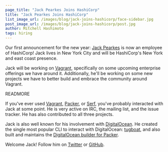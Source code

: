 ```yaml
---
page_title: "Jack Pearkes Joins HashiCorp"
title: "Jack Pearkes Joins HashiCorp"
list_image_url: /images/blog/jack-joins-hashicorp/face-sidebar.jpg
post_image_url: /images/blog/jack-joins-hashicorp/post.jpg
author: Mitchell Hashimoto
tags: hiring
---
```


Our first announcement for the new year: [Jack Pearkes](https://github.com/pearkes)
is now an employee of HashiCorp! Jack lives in New York City and will be
HashiCorp's New York and east coast presence.

Jack will be working on [Vagrant](http://www.vagrantup.com), specifically on
some upcoming enterprise offerings we have around it. Additionally, he'll
be working on some new projects we have to better build and embrace the
community around Vagrant.

READMORE

If you've ever used [Vagrant](http://www.vagrantup.com),
[Packer](http://www.packer.io), or [Serf](http://www.serfdom.io), you've
probably interacted with Jack at some point. He is very active on IRC,
the mailing list, and the issue tracker. He has also contributed to all
three projects.

Jack is also well known for his involvement with
[DigitalOcean](http://www.digitalocean.com). He created the single most
popular CLI to interact with DigitalOcean: [tugboat](https://github.com/pearkes/tugboat),
and also built and maintains the
[DigitalOcean builder for Packer](http://www.packer.io/docs/builders/digitalocean.html).

Welcome Jack! Follow him on [Twitter](http://twitter.com/pearkes) or
[GitHub](http://github.com/pearkes).
